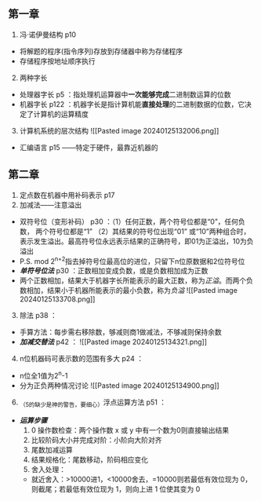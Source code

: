 ## 第一章
1. 冯·诺伊曼结构 p10
- 将解题的程序(指令序列)存放到存储器中称为存储程序
- 存储程序按地址顺序执行
2.  两种字长
- 处理器字长 p5 ：指处理机运算器中**一次能够完成**二进制数运算的位数
- 机器字长 p122 ：机器字长是指计算机能**直接处理**的二进制数据的位数，它决定了计算机的运算精度
3. 计算机系统的层次结构
![[Pasted image 20240125132006.png]]
- 汇编语言 p15 ——特定于硬件，最靠近机器的
## 第二章
1. 定点数在机器中用补码表示 p17 
2. 加减法——注意溢出
- 双符号位（变形补码） p30 ：（1）任何正数，两个符号位都是“0”，任何负数， 两个符号位都是“1” （2）其结果的符号位出现“01” 或“10”两种组合时，表示发生溢出。最高符号位永远表示结果的正确符号，即01为正溢出，10为负溢出 
- P.S. mod 2<sup>n+2</sup>指去掉符号位最高位的进位，只留下n位原数据和2位符号位
- ***单符号位法*** p30 ：正数相加变成负数，或是负数相加成为正数
- 两个正数相加，结果大于机器字长所能表示的最大正数，称为*正溢*。而两个负数相加，结果小于机器所能表示的最小负数，称为*负溢*
![[Pasted image 20240125133708.png]]
3. 除法 p38 ：
- 手算方法：每步需右移除数，够减则商1做减法，不够减则保持余数
- ***加减交替法*** p42 ：
![[Pasted image 20240125134321.png]]
4. n位机器码可表示数的范围有多大 p24 ：
- n位全1值为2<sup>n</sup>-1
- 分为正负两种情况讨论
![[Pasted image 20240125134900.png]]
6. <sub>（5的缺少是神的警告，要细心）</sub>浮点运算方法 p51 ：
- ***运算步骤***
	1. 0 操作数检查：两个操作数 x 或 y 中有一个数为0则直接输出结果
	2. 比较阶码大小并完成对阶：小阶向大阶对齐
	3. 尾数加减运算
	4. 结果规格化：尾数移动，阶码相应变化
	5. 舍入处理：
	- 就近舍入：>10000进1，<10000舍去，=10000则若最低有效位现为 0，则截尾；若最低有效位现为 1，则向上进 1 位使其变为 0

